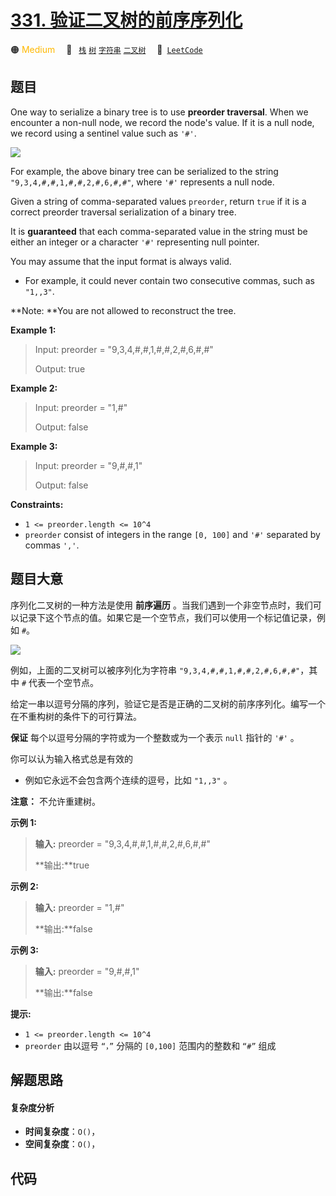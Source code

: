 # [331. 验证二叉树的前序序列化](https://leetcode.com/problems/verify-preorder-serialization-of-a-binary-tree)

🟠 <font color=#ffb800>Medium</font>&emsp; 🔖&ensp; [`栈`](/leetcode-js/outline/tag/stack.md) [`树`](/leetcode-js/outline/tag/tree.md) [`字符串`](/leetcode-js/outline/tag/string.md) [`二叉树`](/leetcode-js/outline/tag/binary-tree.md)&emsp; 🔗&ensp;[`LeetCode`](https://leetcode.com/problems/verify-preorder-serialization-of-a-binary-tree)

## 题目

One way to serialize a binary tree is to use **preorder traversal**. When we
encounter a non-null node, we record the node's value. If it is a null node,
we record using a sentinel value such as `'#'`.

![](https://assets.leetcode.com/uploads/2021/03/12/pre-tree.jpg)

For example, the above binary tree can be serialized to the string
`"9,3,4,#,#,1,#,#,2,#,6,#,#"`, where `'#'` represents a null node.

Given a string of comma-separated values `preorder`, return `true` if it is a
correct preorder traversal serialization of a binary tree.

It is **guaranteed** that each comma-separated value in the string must be
either an integer or a character `'#'` representing null pointer.

You may assume that the input format is always valid.

  * For example, it could never contain two consecutive commas, such as `"1,,3"`.

**Note:  **You are not allowed to reconstruct the tree.



**Example 1:**

> Input: preorder = "9,3,4,#,#,1,#,#,2,#,6,#,#"
> 
> Output: true

**Example 2:**

> Input: preorder = "1,#"
> 
> Output: false

**Example 3:**

> Input: preorder = "9,#,#,1"
> 
> Output: false

**Constraints:**

  * `1 <= preorder.length <= 10^4`
  * `preorder` consist of integers in the range `[0, 100]` and `'#'` separated by commas `','`.


## 题目大意

序列化二叉树的一种方法是使用 **前序遍历** 。当我们遇到一个非空节点时，我们可以记录下这个节点的值。如果它是一个空节点，我们可以使用一个标记值记录，例如
`#`。

![](https://assets.leetcode.com/uploads/2021/03/12/pre-tree.jpg)

例如，上面的二叉树可以被序列化为字符串 `"9,3,4,#,#,1,#,#,2,#,6,#,#"`，其中 `#` 代表一个空节点。

给定一串以逗号分隔的序列，验证它是否是正确的二叉树的前序序列化。编写一个在不重构树的条件下的可行算法。

**保证** 每个以逗号分隔的字符或为一个整数或为一个表示 `null` 指针的 `'#'` 。

你可以认为输入格式总是有效的

  * 例如它永远不会包含两个连续的逗号，比如 `"1,,3"` 。

**注意：** 不允许重建树。



**示例 1:**

> 
> 
> 
> 
> 
> **输入:** preorder = "9,3,4,#,#,1,#,#,2,#,6,#,#"
> 
> **输出:**true

**示例  2:**

> 
> 
> 
> 
> 
> **输入:** preorder = "1,#"
> 
> **输出:**false
> 
> 

**示例 3:**

> 
> 
> 
> 
> 
> **输入:** preorder = "9,#,#,1"
> 
> **输出:**false
> 
> 



**提示:**

  * `1 <= preorder.length <= 10^4`
  * `preorder` 由以逗号 `“，”` 分隔的 `[0,100]` 范围内的整数和 `“#”` 组成


## 解题思路

#### 复杂度分析

- **时间复杂度**：`O()`，
- **空间复杂度**：`O()`，

## 代码

```javascript

```
